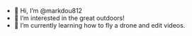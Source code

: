 - 👋 Hi, I’m @markdou812
- 👀 I’m interested in the great outdoors!
- 🌱 I’m currently learning how to fly a drone and edit videos.

<!---
markdou812/markdou812 is a ✨ special ✨ repository because its `README.md` (this file) appears on your GitHub profile.
You can click the Preview link to take a look at your changes.
--->
